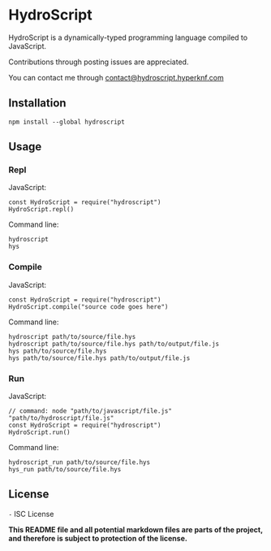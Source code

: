 # HydroScript

HydroScript is a dynamically-typed programming language compiled to JavaScript.

Contributions through posting issues are appreciated.

You can contact me through contact@hydroscript.hyperknf.com

## Installation

``npm install --global hydroscript``

## Usage

### Repl

JavaScript:

```
const HydroScript = require("hydroscript")
HydroScript.repl()
```

Command line:

```
hydroscript
hys
```

### Compile

JavaScript:

```
const HydroScript = require("hydroscript")
HydroScript.compile("source code goes here")
```

Command line:

```
hydroscript path/to/source/file.hys
hydroscript path/to/source/file.hys path/to/output/file.js
hys path/to/source/file.hys
hys path/to/source/file.hys path/to/output/file.js
```

### Run

JavaScript:

```
// command: node "path/to/javascript/file.js" "path/to/hydroscript/file.js"
const HydroScript = require("hydroscript")
HydroScript.run()
```

Command line:

```
hydroscript_run path/to/source/file.hys
hys_run path/to/source/file.hys
```

## License

` - ` ISC License

**This README file and all potential markdown files are parts of the project, and therefore is subject to protection of the license.**